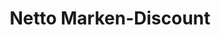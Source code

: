 ---
title: "Netto Marken-Discount"
url: /straubing/netto-marken-discount-karl-bickleder-strasse/
shop: Supermarkt
---